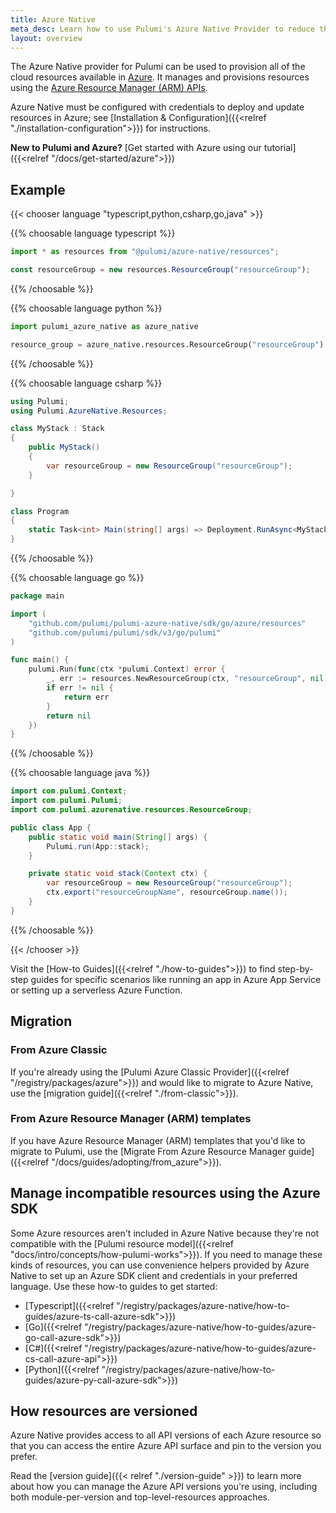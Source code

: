 ```yaml
---
title: Azure Native
meta_desc: Learn how to use Pulumi's Azure Native Provider to reduce the complexity of managing and provisioning Azure resources with Azure Resource Manager (ARM) APIs.
layout: overview
---
```


The Azure Native provider for Pulumi can be used to provision all of the cloud resources available in [Azure](https://azure.microsoft.com/en-us/). It manages and provisions resources using the [Azure Resource Manager (ARM) APIs](https://docs.microsoft.com/en-us/rest/api/resources/).

Azure Native must be configured with credentials to deploy and update resources in Azure; see [Installation & Configuration]({{<relref "./installation-configuration">}}) for instructions.

**New to Pulumi and Azure?** [Get started with Azure using our tutorial]({{<relref "/docs/get-started/azure">}})

## Example

{{< chooser language "typescript,python,csharp,go,java" >}}

{{% choosable language typescript %}}

```typescript
import * as resources from "@pulumi/azure-native/resources";

const resourceGroup = new resources.ResourceGroup("resourceGroup");
```

{{% /choosable %}}

{{% choosable language python %}}

```python
import pulumi_azure_native as azure_native

resource_group = azure_native.resources.ResourceGroup("resourceGroup")
```

{{% /choosable %}}

{{% choosable language csharp %}}

```csharp
using Pulumi;
using Pulumi.AzureNative.Resources;

class MyStack : Stack
{
    public MyStack()
    {
        var resourceGroup = new ResourceGroup("resourceGroup");
    }

}

class Program
{
    static Task<int> Main(string[] args) => Deployment.RunAsync<MyStack>();
}
```

{{% /choosable %}}



{{% choosable language go %}}

```go
package main

import (
    "github.com/pulumi/pulumi-azure-native/sdk/go/azure/resources"
    "github.com/pulumi/pulumi/sdk/v3/go/pulumi"
)

func main() {
    pulumi.Run(func(ctx *pulumi.Context) error {
        _, err := resources.NewResourceGroup(ctx, "resourceGroup", nil)
        if err != nil {
            return err
        }
        return nil
    })
}
```

{{% /choosable %}}

{{% choosable language java %}}

```java
import com.pulumi.Context;
import com.pulumi.Pulumi;
import com.pulumi.azurenative.resources.ResourceGroup;

public class App {
    public static void main(String[] args) {
        Pulumi.run(App::stack);
    }

    private static void stack(Context ctx) {
        var resourceGroup = new ResourceGroup("resourceGroup");
        ctx.export("resourceGroupName", resourceGroup.name());
    }
}
```
{{% /choosable %}}

{{< /chooser >}}

Visit the [How-to Guides]({{<relref "./how-to-guides">}}) to find step-by-step guides for specific scenarios like running an app in Azure App Service or setting up a serverless Azure Function.

## Migration

### From Azure Classic

If you're already using the [Pulumi Azure Classic Provider]({{<relref "/registry/packages/azure">}}) and would like to migrate to Azure Native, use the [migration guide]({{<relref "./from-classic">}}).

### From Azure Resource Manager (ARM) templates

If you have Azure Resource Manager (ARM) templates that you'd like to migrate to Pulumi, use the [Migrate From Azure Resource Manager guide]({{<relref "/docs/guides/adopting/from_azure">}}).

## Manage incompatible resources using the Azure SDK

Some Azure resources aren't included in Azure Native because they're not compatible with the [Pulumi resource model]({{<relref "docs/intro/concepts/how-pulumi-works">}}). If you need to manage these kinds of resources, you can use convenience helpers provided by Azure Native to set up an Azure SDK client and credentials in your preferred language. Use these how-to guides to get started:

* [Typescript]({{<relref "/registry/packages/azure-native/how-to-guides/azure-ts-call-azure-sdk">}})
* [Go]({{<relref "/registry/packages/azure-native/how-to-guides/azure-go-call-azure-sdk">}})
* [C#]({{<relref "/registry/packages/azure-native/how-to-guides/azure-cs-call-azure-api">}})
* [Python]({{<relref "/registry/packages/azure-native/how-to-guides/azure-py-call-azure-sdk">}})

## How resources are versioned

Azure Native provides access to all API versions of each Azure resource so that you can access the entire Azure API surface and pin to the version you prefer.

Read the [version guide]({{< relref "./version-guide" >}}) to learn more about how you can manage the Azure API versions you're using, including both module-per-version and top-level-resources approaches.

